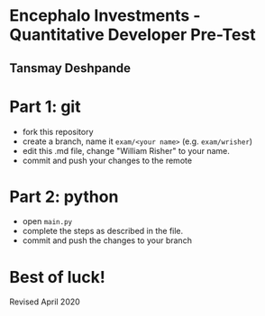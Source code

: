# Encephalo Investments - Quantitative Developer Pre-Test
## Tansmay Deshpande

# Part 1: git
- fork this repository
- create a branch, name it `exam/<your name>` (e.g. `exam/wrisher`)
- edit this .md file, change "William Risher" to your name.
- commit and push your changes to the remote

# Part 2: python
- open `main.py`
- complete the steps as described in the file.
- commit and push the changes to your branch

# Best of luck!
Revised April 2020
